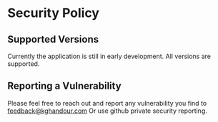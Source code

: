 # Security Policy

## Supported Versions

Currently the application is still in early development. All versions are supported.

## Reporting a Vulnerability

Please feel free to reach out and report any vulnerability you find to feedback@kghandour.com
Or use github private security reporting.

